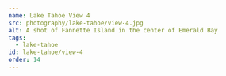 ```yaml
---
name: Lake Tahoe View 4
src: photography/lake-tahoe/view-4.jpg
alt: A shot of Fannette Island in the center of Emerald Bay
tags: 
  - lake-tahoe
id: lake-tahoe/view-4
order: 14
---
```

